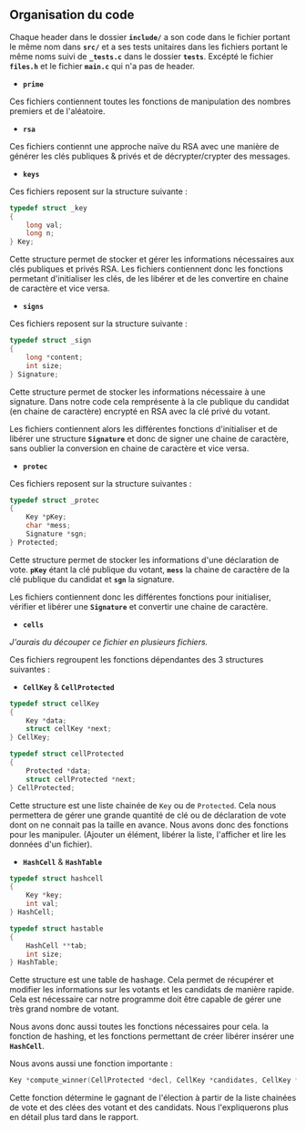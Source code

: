 Organisation du code
--------------------

Chaque header dans le dossier **`include/`** a son code dans le fichier portant le même nom dans **`src/`** et a ses tests unitaires dans les fichiers portant le même noms suivi de **`_tests.c`** dans le dossier **`tests`**.
Excépté le fichier **`files.h`** et le fichier **`main.c`** qui n'a pas de header.

- **`prime`**

Ces fichiers contiennent toutes les fonctions de manipulation des nombres premiers et de l'aléatoire.

- **`rsa`**

Ces fichiers contiennt une approche naïve du RSA avec une manière de générer les clés publiques & privés et de décrypter/crypter des messages.

- **`keys`**

Ces fichiers reposent sur la structure suivante :

```c
typedef struct _key
{
    long val;
    long n;
} Key;
```

Cette structure permet de stocker et gérer les informations nécessaires aux clés publiques et privés RSA.
Les fichiers contiennent donc les fonctions permetant d'initialiser les clés, de les libérer et de les convertire en chaine de caractère et vice versa.

- **`signs`**

Ces fichiers reposent sur la structure suivante :

```c
typedef struct _sign
{
    long *content;
    int size;
} Signature;
```

Cette structure permet de stocker les informations nécessaire à une signature.
Dans notre code cela remprésente à la cle publique du candidat (en chaine de caractère) encrypté en RSA avec la clé privé du votant.

Les fichiers contiennent alors les différentes fonctions d'initialiser et de libérer une structure **`Signature`** et donc de signer une chaine de caractère, sans oublier la conversion en chaine de caractère et vice versa.

- **`protec`**

Ces fichiers reposent sur la structure suivantes :

```c
typedef struct _protec
{
    Key *pKey;
    char *mess;
    Signature *sgn;
} Protected;
```

Cette structure permet de stocker les informations d'une déclaration de vote. **`pKey`** étant la clé publique du votant, **`mess`** la chaine de caractère de la clé publique du candidat et **`sgn`** la signature.

Les fichiers contiennent donc les différentes fonctions pour initialiser, vérifier et libérer une **`Signature`** et convertir une chaine de caractère.

- **`cells`**

*J'aurais du découper ce fichier en plusieurs fichiers.*

Ces fichiers regroupent les fonctions dépendantes des 3 structures suivantes :

* **`CellKey`** & **`CellProtected`**

```c
typedef struct cellKey
{
    Key *data;
    struct cellKey *next;
} CellKey;

typedef struct cellProtected
{
    Protected *data;
    struct cellProtected *next;
} CellProtected;

```

Cette structure est une liste chainée de `Key` ou de `Protected`.
Cela nous permettera de gérer une grande quantité de clé ou de déclaration de vote dont on ne connait pas la taille en avance.
Nous avons donc des fonctions pour les manipuler. (Ajouter un élément, libérer la liste, l'afficher et lire les données d'un fichier).

* **`HashCell`** & **`HashTable`**
```c
typedef struct hashcell
{
    Key *key;
    int val;
} HashCell;

typedef struct hastable
{
    HashCell **tab;
    int size;
} HashTable;

```
Cette structure est une table de hashage. 
Cela permet de récupérer et modifier les informations sur les votants et les candidats de manière rapide. 
Cela est nécessaire car notre programme doit être capable de gérer une très grand nombre de votant.

Nous avons donc aussi toutes les fonctions nécessaires pour cela. la fonction de hashing, et les fonctions permettant de créer libérer insérer une **`HashCell`**.

Nous avons aussi une fonction importante :
```c
Key *compute_winner(CellProtected *decl, CellKey *candidates, CellKey *voters, int sizeC, int sizeV);
```
Cette fonction détermine le gagnant de l'élection à partir de la liste chainées de vote et des clées des votant et des candidats. 
Nous l'expliquerons plus en détail plus tard dans le rapport.